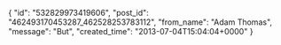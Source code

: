  {
   "id": "532829973419606",
   "post_id": "462493170453287_462528253783112",
   "from_name": "Adam Thomas",
   "message": "But",
   "created_time": "2013-07-04T15:04:04+0000"
 }
